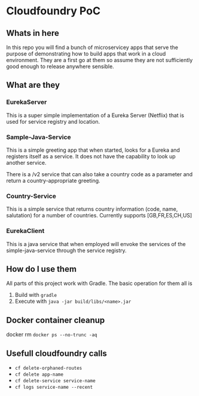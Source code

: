 # Cloudfoundry PoC

## Whats in here
In this repo you will find a bunch of microservicey apps that serve the purpose of demonstrating how to build apps that work in a cloud environment.  They are a first go at them so assume they are not sufficiently good enough to release anywhere sensible.

## What are they

### EurekaServer
This is a super simple implementation of a Eureka Server (Netflix) that is used for service registry and location.

### Sample-Java-Service
This is a simple greeting app that when started, looks for a Eureka and registers itself as a service.  It does not have the capability to look up another service.

There is a /v2 service that can also take a country code as a parameter and return a country-appropriate greeting.

### Country-Service
This is a simple service that returns country information (code, name, salutation) for a number of countries. Currently supports [GB,FR,ES,CH,US]

### EurekaClient
This is a java service that when employed will envoke the services of the simple-java-service through the service registry.

## How do I use them
All parts of this project work with Gradle.  The basic operation for them all is
1. Build with `gradle`
2. Execute with `java -jar build/libs/<name>.jar`

## Docker container cleanup
docker rm `docker ps --no-trunc -aq`

## Usefull cloudfoundry calls
* `cf delete-orphaned-routes`
* `cf delete app-name`
* `cf delete-service service-name`
* `cf logs service-name --recent`
